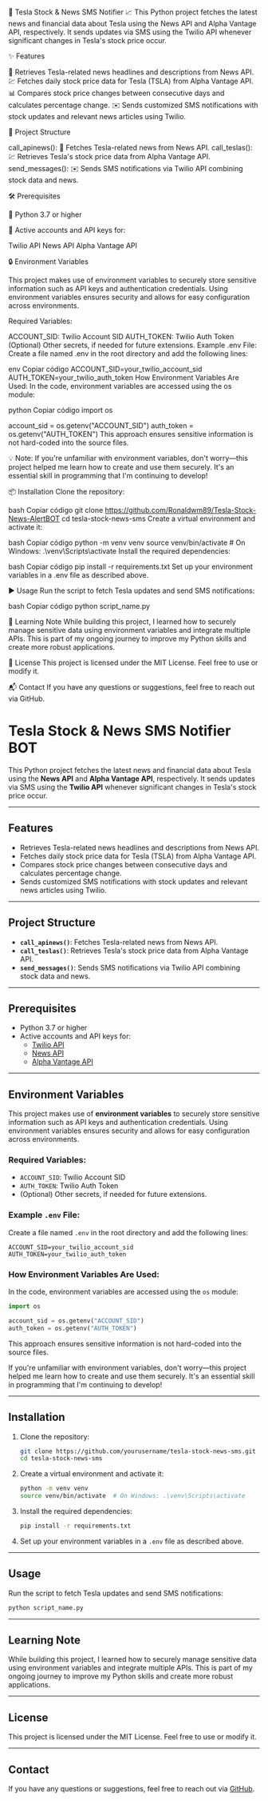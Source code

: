 🚀 Tesla Stock & News SMS Notifier 📈
This Python project fetches the latest news and financial data about Tesla using the News API and Alpha Vantage API, respectively. It sends updates via SMS using the Twilio API whenever significant changes in Tesla's stock price occur.


✨ Features

📰 Retrieves Tesla-related news headlines and descriptions from News API.
💹 Fetches daily stock price data for Tesla (TSLA) from Alpha Vantage API.
📊 Compares stock price changes between consecutive days and calculates percentage change.
✉️ Sends customized SMS notifications with stock updates and relevant news articles using Twilio.


📂 Project Structure

call_apinews(): 📰 Fetches Tesla-related news from News API.
call_teslas(): 💹 Retrieves Tesla's stock price data from Alpha Vantage API.
send_messages(): ✉️ Sends SMS notifications via Twilio API combining stock data and news.


🛠️ Prerequisites

🐍 Python 3.7 or higher


🔑 Active accounts and API keys for:

Twilio API
News API
Alpha Vantage API


🔒 Environment Variables

This project makes use of environment variables to securely store sensitive information such as API keys and authentication credentials. Using environment variables ensures security and allows for easy configuration across environments.

Required Variables:

ACCOUNT_SID: Twilio Account SID
AUTH_TOKEN: Twilio Auth Token
(Optional) Other secrets, if needed for future extensions.
Example .env File:
Create a file named .env in the root directory and add the following lines:

env
Copiar código
ACCOUNT_SID=your_twilio_account_sid
AUTH_TOKEN=your_twilio_auth_token
How Environment Variables Are Used:
In the code, environment variables are accessed using the os module:

python
Copiar código
import os

account_sid = os.getenv("ACCOUNT_SID")
auth_token = os.getenv("AUTH_TOKEN")
This approach ensures sensitive information is not hard-coded into the source files.

💡 Note: If you're unfamiliar with environment variables, don't worry—this project helped me learn how to create and use them securely. It's an essential skill in programming that I'm continuing to develop!

📦 Installation
Clone the repository:

bash
Copiar código
git clone https://github.com/Ronaldwm89/Tesla-Stock-News-AlertBOT
cd tesla-stock-news-sms
Create a virtual environment and activate it:

bash
Copiar código
python -m venv venv
source venv/bin/activate  # On Windows: .\venv\Scripts\activate
Install the required dependencies:

bash
Copiar código
pip install -r requirements.txt
Set up your environment variables in a .env file as described above.

▶️ Usage
Run the script to fetch Tesla updates and send SMS notifications:

bash
Copiar código
python script_name.py

📝 Learning Note
While building this project, I learned how to securely manage sensitive data using environment variables and integrate multiple APIs. This is part of my ongoing journey to improve my Python skills and create more robust applications.

📜 License
This project is licensed under the MIT License. Feel free to use or modify it.

📬 Contact
If you have any questions or suggestions, feel free to reach out via GitHub.


















# Tesla Stock & News SMS Notifier BOT

This Python project fetches the latest news and financial data about Tesla using the **News API** and **Alpha Vantage API**, respectively. It sends updates via SMS using the **Twilio API** whenever significant changes in Tesla's stock price occur.

---

## Features
- Retrieves Tesla-related news headlines and descriptions from News API.
- Fetches daily stock price data for Tesla (TSLA) from Alpha Vantage API.
- Compares stock price changes between consecutive days and calculates percentage change.
- Sends customized SMS notifications with stock updates and relevant news articles using Twilio.

---

## Project Structure
- **`call_apinews()`**: Fetches Tesla-related news from News API.
- **`call_teslas()`**: Retrieves Tesla's stock price data from Alpha Vantage API.
- **`send_messages()`**: Sends SMS notifications via Twilio API combining stock data and news.

---

## Prerequisites
- Python 3.7 or higher
- Active accounts and API keys for:
  - [Twilio API](https://www.twilio.com/)
  - [News API](https://newsapi.org/)
  - [Alpha Vantage API](https://www.alphavantage.co/)

---

## Environment Variables
This project makes use of **environment variables** to securely store sensitive information such as API keys and authentication credentials. Using environment variables ensures security and allows for easy configuration across environments.

### Required Variables:
- `ACCOUNT_SID`: Twilio Account SID
- `AUTH_TOKEN`: Twilio Auth Token
- (Optional) Other secrets, if needed for future extensions.

### Example `.env` File:
Create a file named `.env` in the root directory and add the following lines:
```env
ACCOUNT_SID=your_twilio_account_sid
AUTH_TOKEN=your_twilio_auth_token
```

### How Environment Variables Are Used:
In the code, environment variables are accessed using the `os` module:
```python
import os

account_sid = os.getenv("ACCOUNT_SID")
auth_token = os.getenv("AUTH_TOKEN")
```
This approach ensures sensitive information is not hard-coded into the source files.

If you're unfamiliar with environment variables, don't worry—this project helped me learn how to create and use them securely. It's an essential skill in programming that I'm continuing to develop!

---

## Installation
1. Clone the repository:
   ```bash
   git clone https://github.com/yourusername/tesla-stock-news-sms.git
   cd tesla-stock-news-sms
   ```

2. Create a virtual environment and activate it:
   ```bash
   python -m venv venv
   source venv/bin/activate  # On Windows: .\venv\Scripts\activate
   ```

3. Install the required dependencies:
   ```bash
   pip install -r requirements.txt
   ```

4. Set up your environment variables in a `.env` file as described above.

---

## Usage
Run the script to fetch Tesla updates and send SMS notifications:
```bash
python script_name.py
```

---

## Learning Note
While building this project, I learned how to securely manage sensitive data using environment variables and integrate multiple APIs. This is part of my ongoing journey to improve my Python skills and create more robust applications.

---

## License
This project is licensed under the MIT License. Feel free to use or modify it.

---

## Contact
If you have any questions or suggestions, feel free to reach out via [GitHub](https://github.com/yourusername).
